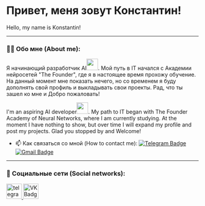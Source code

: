 
# Привет, меня зовут Константин!
Hello, my name is Konstantin! 

---

### :man_technologist: Обо мне (About me):

Я начинающий разработчик AI<img src="https://media.giphy.com/media/WUlplcMpOCEmTGBtBW/giphy.gif" width="30px">. Мой путь в IT начался с Академии нейросетей "The Founder", где я в настоящее время прохожу обучение. На данный момент мне показать нечего, но со временем я буду дополнять свой профиль и выкладывать свои проекты. Рад, что ты зашел ко мне и Добро пожаловать!

I'm an aspiring AI developer<img src="https://media.giphy.com/media/WUlplcMpOCEmTGBtBW/giphy.gif" width="30px">. My path to IT began with The Founder Academy of Neural Networks, where I am currently studying. At the moment I have nothing to show, but over time I will expand my profile and post my projects. Glad you stopped by and Welcome!

- :mailbox: Как связаться со мной (How to contact me): [![Telegram Badge](https://img.shields.io/badge/-sivko_konstantin-blue?style=flat&logo=Telegram&logoColor=white)](https://t.me/sivko_konstantin) [![Gmail Badge](https://img.shields.io/badge/-Gmail-red?style=flat&logo=Gmail&logoColor=white)](mailto:kostique23@gmail.com)

- ---

### 🤝 Социальные сети (Social networks):

<div id="badges">
 <a href="https://t.me/sivko_konstantin" target="_blank">
      <img src="https://cdn-icons-png.flaticon.com/512/2111/2111646.png" width="40" height="40" alt="telegram group" />
    </a>
    <a href="https://vk.com/konstantin_sivko" target="_blank">
      <img src="https://cdn-icons-png.flaticon.com/512/145/145813.png" width="40" height="40" alt="VK Badge"/>
    </a>
     </div>
